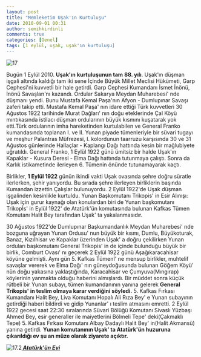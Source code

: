 ```yaml
---
layout: post
title: "Memleketim Uşak'ın Kurtuluşu"
date: 2010-09-01 00:31
author: semihkirdinli
comments: true
categories: [Genel]
tags: [1 eylül, uşak, uşak'ın kurtuluşu]
---
```

![](http://semihkirdinli.files.wordpress.com/2011/10/17.jpg?w=300 "17")

Bugün 1 Eylül 2010. **Uşak'ın** **kurtuluşunun tam** **88. yılı**. Uşak'ın düşman işgali altında kaldığı tam iki sene İçinde Büyük Millet Meclisi Hükümeti, Garp Cephesi'ni kuvvetli bir hale getirdi. Garp Cephesi Kumandanı İsmet İnönü, İnönü Savaşlan'nı kazandı. Ordular Sakarya Meydan Muharebesi' nde düşmanı yendi. Bunu Mustafa Kemal Paşa'nın Afyon - Dumlupınar Savaşı zaferi takip etti. Mustafa Kemal Paşa' nın idare ettiği Türk kuvvetleri 30 Ağustos 1922 tarihinde Murat Dağları' nın doğu eteklerinde Çal Köyü mıntıkasında istilacı düşman ordularının büyük kısmını kuşatarak yok etti.Türk ordularının imha hareketinden kurtulabilen ve General Franko kumandasında toplanan I. ve II. Yunan piyade tümenleriyle bir süvari tugayı ve meşhur Palantras Müfrezesi, I. kolordunun taarruzu karşısında 30 ve 31 Ağustos günlerinde Hallaçlar - Kaplangı Dağı hattında kesin bir mağlubiyete uğratıldı. General Franko, 1 Eylül 1922 günü ümitsiz bir halde Uşak'ın Kapaklar - Kusura Deresi - Elma Dağı hattında tutunmaya çalıştı. Sonra da Karlık istikametinde ilerleyen 6. Tümenin önünde tutunamayarak kaçtı.

Birlikler, **1 Eylül 1922** günün ikindi vakti Uşak ovasında şehre doğru süratle ilerlerken, şehir yanıyordu. Bu sırada şehre ilerleyen birliklerin başında Kumandan izzettin Çalışlar bulunuyordu. 2 Eylül 1922'de Uşak düşman işgalinden kesinlikle kurtuldu. Yunan Başkomutanı Trikopis' in Esir Alınışı: Uşak için gurur kaynağı olan konulardan biri de Yunan başkomutanı Trikopİs' in Eylül 1922' de Atatürk'ün komutasında bulunan Kafkas Tümen Komutanı Halit Bey tarafından Uşak' ta yakalanmasıdır.

30 Ağustos 1922'de Dumlupınar Başkumandanlık Meydan Muharebesi' nde bozguna uğrayan Yunan Ordusu' nun büyük bir kısmı, Dumlu, Büyükoturak, Banaz, Kızılhisar ve Kapaklar üzerinden Uşak' a doğru çekilirken Yunan orduları başkomutanı General Trikopis' in de içinde bulunduğu büyük bir birlik, Comburt Ovası' nı geçerek 2 Eylül 1922 günü Aşağıkaracahisar köyüne gelmişti. Aynı gün 5. Kafkas Tümenİ' ne mensup birlikler, muhtelif savaşlar vererek ve Elma Dağı' nın güneydoğusunda bulunan Göğem Köyü' nün doğu yakasına yaklaştığında, Karacahisar ve Çumyuva(Mıngırap) köylerinin yanmakta olduğu haberini almışlardı. Bir müddet sonra küçük rütbeli bir Yunan subayı, tümen kumandanının yanına gelerek **General Trikopis' in teslim olmaya karar verdiğini söyledi.** 5. Kafkas Fırkası Kumandanı Halit Bey, Liva Komutanı Hopalı Ali Rıza Bey' e Yunan subayının getirdiği haberi bildirdi ve gidip Yunanlar' ı teslim atmasını emretti. 2 Eylül 1922 gecesi saat 22:30 sıralarında Süvari Bölüğü Komutanı Sivaslı Yüzbaşı Ahmed Bey, esir generaller ile maiyetlerini Bölmeli Tepe' deki(Çakmaklı Tepe) 5. Kafkas Fırkası Komutanı Albay Dadaylı Halit Bey' in(Halit Akmansü) yanına getirdi. **Yunan komutanının Uşak' ta Atatürk'ün huzuruna çıkarıldığı ev şu an müze olarak ziyarete açıktır.**


![](http://semihkirdinli.files.wordpress.com/2011/10/17-2.jpg?w=300 "17.2")***<span style="text-decoration:underline;">
Atatürk'ün Evi</span>***
